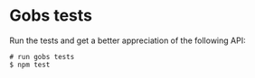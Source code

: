 # Gobs tests

Run the tests and get a better appreciation of the following API:

```shell
# run gobs tests
$ npm test
```
